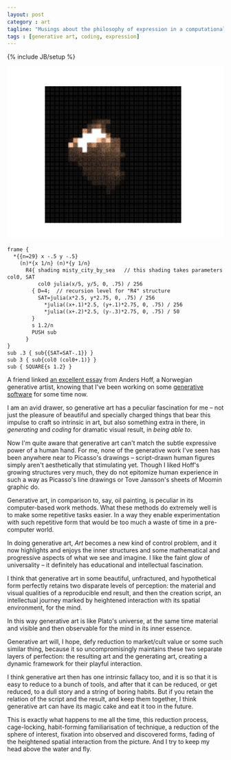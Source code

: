```yaml
---
layout: post
category : art
tagline: "Musings about the philosophy of expression in a computational world"
tags : [generative art, coding, expression]
---
```

{% include JB/setup %}

![2016-09-12-22-35-mosaic-misty-city-julia-ACZ](/assets/img/on-generative-art/2016-09-12-22-35-mosaic-misty-city-julia-ACZ.png)
```
frame {
  *{{n=29} x -.5 y -.5}
    (n)*{x 1/n} (n)*{y 1/n}
      R4{ shading misty_city_by_sea   // this shading takes parameters col0, SAT
          col0 julia(x/5, y/5, 0, .75) / 256
        { D=4;  // recursion level for "R4" structure
          SAT=julia(x*2.5, y*2.75, 0, .75) / 256
            *julia((x+.1)*2.5, (y+.1)*2.75, 0, .75) / 256
            *julia((x+.2)*2.5, (y-.3)*2.75, 0, .75) / 50
        }
        s 1.2/n
        PUSH sub
      }
}
sub .3 { sub{{SAT=SAT-.1}} }
sub 3 { sub{col0 (col0+.1)} }
sub { SQUARE{s 1.2} }
```

A friend linked [an excellent essay](http://inconvergent.net/generative/)
from Anders Hoff, a Norwegian generative artist,
knowing that I've been working on some
[generative software](https://github.com/pvto/konte-art)
for some time now.

I am an avid drawer, so generative art has a peculiar fascination for me –
not just the pleasure of beautiful and specially charged things
that bear this impulse to craft so intrinsic in art,
but also something extra in there,
in *generating* and *coding* for dramatic visual result,
in *being able to*.

Now I'm quite aware that generative art can't match
the subtle expressive power of a human hand.
For me, none of the generative work I've seen
has been anywhere near to Picasso's drawings –
script-drawn human figures simply aren't aesthetically that stimulating yet.
Though I liked Hoff's growing structures very much,
they do not epitomize human experience in such a way as
Picasso's line drawings or Tove Jansson's sheets of Moomin graphic do.

Generative art, in comparison to, say, oil painting,
is peculiar in its computer-based work methods.
What these methods do extremely well is to make some repetitive tasks easier.
In a way they enable experimentation with
such repetitive form that would be too much a waste of time in
a pre-computer world.

In doing generative art,  *Art* becomes a new kind of control problem,
and it now highlights and enjoys the inner structures
and some mathematical and progressive aspects of what we see and imagine.
I like the faint glow of universality –
it definitely has educational and intellectual fascination.

I think that generative art in some beautiful,
unfractured, and hypothetical form
perfectly retains two disparate levels of perception:
the material and visual qualities of a reproducible end result,
and then the creation script, an intellectual journey
marked by heightened interaction with its spatial environment, for the mind.

In this way generative art is like Plato's universe,
at the same time material and visible
and then observable for the mind in its inner essence.

Generative art will, I hope,
defy reduction to market/cult value or some such similar thing,
because it so uncompromisingly maintains these
two separate layers of perfection:
the resulting art and the generating art,
creating a dynamic framework for their playful interaction.

I think generative art then has one intrinsic fallacy too,
and it is so that it is easy to reduce to a bunch of tools,
and after that it can be reduced, or get reduced,
to a dull story and a string of boring habits.
But if you retain the relation of the script and the result,
and keep them together,
I think generative art can have its magic cake and eat it too
in the future.

This is exactly what happens to me all the time, this reduction process,
cage-locking, habit-forming familiarisation of technique, a reduction
of the sphere of interest, fixation into observed and discovered forms,
fading of the heightened spatial interaction from the picture.
And I try to keep my head above the water and fly.

